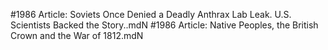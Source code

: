 #1986
Article: Soviets Once Denied a Deadly Anthrax Lab Leak. U.S. Scientists Backed the Story..mdN
#1986
Article: Native Peoples, the British Crown and the War of 1812.mdN
